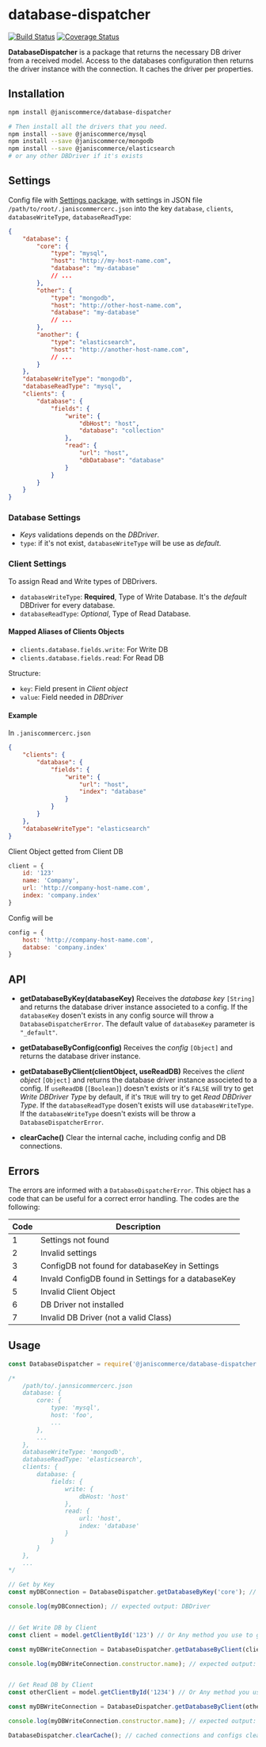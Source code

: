 # database-dispatcher

[![Build Status](https://travis-ci.org/janis-commerce/database-dispatcher.svg?branch=master)](https://travis-ci.org/janis-commerce/database-dispatcher)
[![Coverage Status](https://coveralls.io/repos/github/janis-commerce/database-dispatcher/badge.svg?branch=master)](https://coveralls.io/github/janis-commerce/database-dispatcher?branch=master)

**DatabaseDispatcher** is a package that returns the necessary DB driver from a received model.
Access to the databases configuration then returns the driver instance with the connection.
It caches the driver per properties.

## Installation

```sh
npm install @janiscommerce/database-dispatcher

# Then install all the drivers that you need.
npm install --save @janiscommerce/mysql
npm install --save @janiscommerce/mongodb
npm install --save @janiscommerce/elasticsearch
# or any other DBDriver if it's exists
```

## Settings

Config file with [Settings package](https://www.npmjs.com/package/@janiscommerce/settings), with settings in JSON file `/path/to/root/.janiscommercerc.json` into the key `database`, `clients`, `databaseWriteType`, `databaseReadType`:

```json
{
	"database": {
		"core": {
			"type": "mysql",
			"host": "http://my-host-name.com",
			"database": "my-database"
			// ...
		},
		"other": {
			"type": "mongodb",
			"host": "http://other-host-name.com",
			"database": "my-database"
			// ...
		},
		"another": {
			"type": "elasticsearch",
			"host": "http://another-host-name.com",
			// ...
		}
	},
	"databaseWriteType": "mongodb",
	"databaseReadType": "mysql",
	"clients": {
		"database": {
			"fields": {
				"write": {
					"dbHost": "host",
					"database": "collection"
				},
				"read": {
					"url": "host",
					"dbDatabase": "database"
				}
			}
		}
	}
}
```

### Database Settings

- *Keys* validations depends on the *DBDriver*.
- `type`: if it's not exist, `databaseWriteType` will be use as *default*.

### Client Settings

To assign Read and Write types of DBDrivers.

- `databaseWriteType`: **Required**, Type of Write Database. It's the *default* DBDriver for every database.
- `databaseReadType`: *Optional*, Type of Read Database.

#### Mapped Aliases of Clients Objects

- `clients.database.fields.write`: For Write DB
- `clients.database.fields.read`: For Read DB

Structure:
- `key`: Field present in *Client object*
- `value`: Field needed in *DBDriver*

#### Example

In `.janiscommercerc.json`
```json
{
	"clients": {
		"database": {
			"fields": {
				"write": {
					"url": "host",
					"index": "database"
				}
			}
		}
	},
	"databaseWriteType": "elasticsearch"
}
```

Client Object getted from Client DB

```js
client = {
	id: '123'
	name: 'Company',
	url: 'http://company-host-name.com',
	index: 'company.index'
}
```

Config will be

```js
config = {
	host: 'http://company-host-name.com',
	databse: 'company.index'
}

```

## API

* **getDatabaseByKey(databaseKey)**
Receives the *database key* `[String]` and returns the database driver instance associeted to a config.
If the `databaseKey` dosen't exists in any config source will throw a `DatabaseDispatcherError`.
The default value of `databaseKey` parameter is `"_default"`.

* **getDatabaseByConfig(config)**
Receives the *config* `[Object]` and returns the database driver instance.

* **getDatabaseByClient(clientObject, useReadDB)**
Receives the *client object* `[Object]` and returns the database driver instance associeted to a config.
If `useReadDB` (`[Boolean]`) doesn't exists or it's `FALSE` will try to get *Write DBDriver Type* by default, if it's `TRUE` will try to get *Read DBDriver Type*.
If the `databaseReadType` dosen't exists will use `databaseWriteType`.
If the `databaseWriteType` doesn't exists will be throw a `DatabaseDispatcherError`.

* **clearCache()**
Clear the internal cache, including config and DB connections.

## Errors

The errors are informed with a `DatabaseDispatcherError`.
This object has a code that can be useful for a correct error handling.
The codes are the following:

| Code | Description                                          |
|------|------------------------------------------------------|
| 1    | Settings not found                                   |
| 2    | Invalid settings                                     |
| 3    | ConfigDB not found for databaseKey in Settings       |
| 4    | Invald ConfigDB found in Settings for a databaseKey  |
| 5    | Invalid Client Object                                |
| 6    | DB Driver not installed                              |
| 7    | Invalid DB Driver (not a valid Class)                |

## Usage

```js
const DatabaseDispatcher = require('@janiscommerce/database-dispatcher');

/*
	/path/to/.jannsicommercerc.json
    database: {
		core: {
        	type: 'mysql',
        	host: 'foo',
        	...
		},
		...
	},
	databaseWriteType: 'mongodb',
	databaseReadType: 'elasticsearch',
	clients: {
		database: {
			fields: {
				write: {
					dbHost: 'host'
				},
				read: {
					url: 'host',
					index: 'database'
				}
			}
		}
	},
	...
*/

// Get by Key
const myDBConnection = DatabaseDispatcher.getDatabaseByKey('core'); // A new DBDriver instance is returned.

console.log(myDBConnection); // expected output: DBDriver


// Get Write DB by Client
const client = model.getClientById('123') // Or Any method you use to get client's objects

const myDBWriteConnection = DatabaseDispatcher.getDatabaseByClient(client); // A new DBDriver instance is returned.

console.log(myDBWriteConnection.constructor.name); // expected output: MongoDB


// Get Read DB by Client
const otherClient = model.getClientById('1234') // Or Any method you use to get client's objects

const myDBWriteConnection = DatabaseDispatcher.getDatabaseByClient(otherClient, true); // A new DBDriver instance is returned.

console.log(myDBWriteConnection.constructor.name); // expected output: ElasticSearch

DatabaseDispatcher.clearCache(); // cached connections and configs cleared.
```
